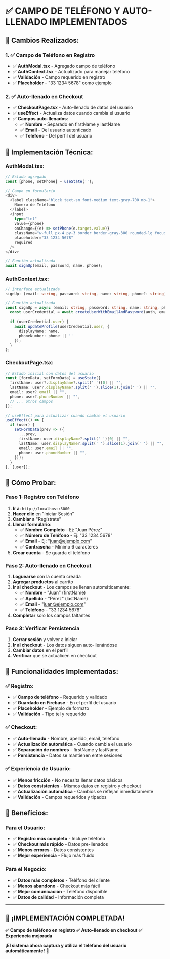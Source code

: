 # ✅ CAMPO DE TELÉFONO Y AUTO-LLENADO IMPLEMENTADOS

## 🎯 **Cambios Realizados:**

### **1. ✅ Campo de Teléfono en Registro**
- ✅ **AuthModal.tsx** - Agregado campo de teléfono
- ✅ **AuthContext.tsx** - Actualizado para manejar teléfono
- ✅ **Validación** - Campo requerido en registro
- ✅ **Placeholder** - "33 1234 5678" como ejemplo

### **2. ✅ Auto-llenado en Checkout**
- ✅ **CheckoutPage.tsx** - Auto-llenado de datos del usuario
- ✅ **useEffect** - Actualiza datos cuando cambia el usuario
- ✅ **Campos auto-llenados**:
  - ✅ **Nombre** - Separado en firstName y lastName
  - ✅ **Email** - Del usuario autenticado
  - ✅ **Teléfono** - Del perfil del usuario

## 🔧 **Implementación Técnica:**

### **AuthModal.tsx:**
```typescript
// Estado agregado
const [phone, setPhone] = useState('');

// Campo en formulario
<div>
  <label className="block text-sm font-medium text-gray-700 mb-1">
    Número de Teléfono
  </label>
  <input
    type="tel"
    value={phone}
    onChange={(e) => setPhone(e.target.value)}
    className="w-full px-4 py-3 border border-gray-300 rounded-lg focus:ring-2 focus:ring-pink-500 focus:border-transparent"
    placeholder="33 1234 5678"
    required
  />
</div>

// Función actualizada
await signUp(email, password, name, phone);
```

### **AuthContext.tsx:**
```typescript
// Interface actualizada
signUp: (email: string, password: string, name: string, phone?: string) => Promise<void>;

// Función actualizada
const signUp = async (email: string, password: string, name: string, phone?: string) => {
  const userCredential = await createUserWithEmailAndPassword(auth, email, password);
  
  if (userCredential.user) {
    await updateProfile(userCredential.user, {
      displayName: name,
      phoneNumber: phone || ''
    });
  }
};
```

### **CheckoutPage.tsx:**
```typescript
// Estado inicial con datos del usuario
const [formData, setFormData] = useState({
  firstName: user?.displayName?.split(' ')[0] || "",
  lastName: user?.displayName?.split(' ').slice(1).join(' ') || "",
  email: user?.email || "",
  phone: user?.phoneNumber || "",
  // ... otros campos
});

// useEffect para actualizar cuando cambie el usuario
useEffect(() => {
  if (user) {
    setFormData(prev => ({
      ...prev,
      firstName: user.displayName?.split(' ')[0] || "",
      lastName: user.displayName?.split(' ').slice(1).join(' ') || "",
      email: user.email || "",
      phone: user.phoneNumber || "",
    }));
  }
}, [user]);
```

## 🧪 **Cómo Probar:**

### **Paso 1: Registro con Teléfono**
1. **Ir a**: `http://localhost:3000`
2. **Hacer clic** en "Iniciar Sesión"
3. **Cambiar a** "Regístrate"
4. **Llenar formulario**:
   - ✅ **Nombre Completo** - Ej: "Juan Pérez"
   - ✅ **Número de Teléfono** - Ej: "33 1234 5678"
   - ✅ **Email** - Ej: "juan@ejemplo.com"
   - ✅ **Contraseña** - Mínimo 6 caracteres
5. **Crear cuenta** - Se guarda el teléfono

### **Paso 2: Auto-llenado en Checkout**
1. **Loguearse** con la cuenta creada
2. **Agregar productos** al carrito
3. **Ir al checkout** - Los campos se llenan automáticamente:
   - ✅ **Nombre** - "Juan" (firstName)
   - ✅ **Apellido** - "Pérez" (lastName)
   - ✅ **Email** - "juan@ejemplo.com"
   - ✅ **Teléfono** - "33 1234 5678"
4. **Completar** solo los campos faltantes

### **Paso 3: Verificar Persistencia**
1. **Cerrar sesión** y volver a iniciar
2. **Ir al checkout** - Los datos siguen auto-llenándose
3. **Cambiar datos** en el perfil
4. **Verificar** que se actualicen en checkout

## 🎯 **Funcionalidades Implementadas:**

### **✅ Registro:**
- ✅ **Campo de teléfono** - Requerido y validado
- ✅ **Guardado en Firebase** - En el perfil del usuario
- ✅ **Placeholder** - Ejemplo de formato
- ✅ **Validación** - Tipo tel y requerido

### **✅ Checkout:**
- ✅ **Auto-llenado** - Nombre, apellido, email, teléfono
- ✅ **Actualización automática** - Cuando cambia el usuario
- ✅ **Separación de nombres** - firstName y lastName
- ✅ **Persistencia** - Datos se mantienen entre sesiones

### **✅ Experiencia de Usuario:**
- ✅ **Menos fricción** - No necesita llenar datos básicos
- ✅ **Datos consistentes** - Mismos datos en registro y checkout
- ✅ **Actualización automática** - Cambios se reflejan inmediatamente
- ✅ **Validación** - Campos requeridos y tipados

## 🚀 **Beneficios:**

### **Para el Usuario:**
- ✅ **Registro más completo** - Incluye teléfono
- ✅ **Checkout más rápido** - Datos pre-llenados
- ✅ **Menos errores** - Datos consistentes
- ✅ **Mejor experiencia** - Flujo más fluido

### **Para el Negocio:**
- ✅ **Datos más completos** - Teléfono del cliente
- ✅ **Menos abandono** - Checkout más fácil
- ✅ **Mejor comunicación** - Teléfono disponible
- ✅ **Datos de calidad** - Información completa

---

## 🎉 **¡IMPLEMENTACIÓN COMPLETADA!**

**✅ Campo de teléfono en registro**
**✅ Auto-llenado en checkout**
**✅ Experiencia mejorada**

**¡El sistema ahora captura y utiliza el teléfono del usuario automáticamente!** 🚀
